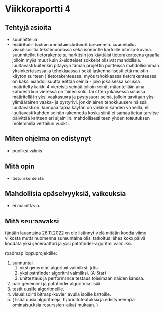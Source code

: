 # Viikkoraportti 4

## Tehtyjä asioita

* suunnittelua
* määrittelin testien onnistumiskriteerit tarkemmin. suunnitellut visualisointia tekstimuodossa sekä isommille kartoille bitmap-kuvina. suunnitellut tietorakenteita. harkitsin jos käyttäisi tietorakenteena graafia jolloin myös muut kuin 2-ulotteiset sokkelot olisivat mahdollisia. luultavasti kuitenkin pitäydyn tämän projektin puitteissa mahdollisimman yksinkertaisessa ja tehokkaassa ( sekä laskennallisesti että muistin käytön suhteen ) tietorakenteessa. myös tehokkaassa tietorakenteessa on kaksi mahdollisuutta esittää seiniä - joko jokaisessa solussa määritelty kaikki 4 viereistä seinää jolloin seinät määritellään aina kahdesti kun vieressä on toinen solu. tai sitten jokaisessa solussa määritellään yksi vaakasuora ja pystysuora seinä, jolloin tarvitaan yksi ylimääräinen vaaka- ja pystyrivi. jonkinlainen tehokkuusero näissä luultavasti on. kumpaa tapaa käytän on vieläkin kahden vaiheilla, eli luultavasti kahden seinän rakennetta koska siinä ei samaa tietoa tarvitse päivittää kahteen eri sijaintiin. mahdollisesti teen yhden toteutuksen molemmilla vertailun vuoksi.

## Miten ohjelma on edistynyt

* puoliksi valmis

## Mitä opin

* tietorakenteista

## Mahdollisia epäselvyyksiä, vaikeuksia

* ei mainittavia.

## Mitä seuraavaksi

tänään lauantaina 26.11.2022 en ole lisännyt vielä mitään koodia viime viikosta mutta huomenna sunnuntaina olisi tarkoitus lähes koko päivä koodata yksi generaattori ja yksi pathfinder-algoritmi valmiiksi.

roadmap loppuprojektille: 
1. sunnuntai
    1.  yksi generointi algoritmi valmiiksi. (dfs)
    2. yksi pathfinder algoritmi valmiiksi. (A-Star)
    3. unittestaus ja performance testaus toimimaan näiden kanssa.
1. pari generointi ja pathfinder algoritmia lisää.
1. testit uusille algoritmeille.
1. visualisointi bitmap-kuvien avulla isoille kartoille.
1. ( lisää uusia algoritmeja, hybriditoteutuksia ja edistyneempiä ominaisuuksia resurssien (aika) mukaan. )

